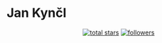 # Jan Kynčl

<!-- Social badges section -->
<p align="center">
  <a href="https://github.com/kynclja?tab=repositories&sort=stargazers">
    <img alt="total stars" title="Total stars on GitHub" src="https://custom-icon-badges.demolab.com/github/stars/kynclja?color=E15C47&style=for-the-badge&labelColor=FD4710&logo=star"/></a>
  <a href="https://github.com/kynclja?tab=followers">
    <img alt="followers" title="Follow me on Github" src="https://custom-icon-badges.demolab.com/github/followers/kynclja?color=236ad3&labelColor=1155ba&style=for-the-badge&logo=person-add&label=Follow&logoColor=white"/></a>
<!--   <a href="https://github.com/kynclja/Simple-View-Counter"> -->
<!--     <img alt="views" title="GitHub profile views" src="https://freshidea.com/jonah/app/kynclja-profile-views"/></a> -->
</p>
